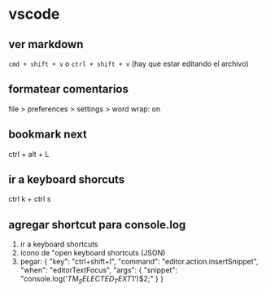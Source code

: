 # vscode

## ver markdown

`cmd + shift + v` o `ctrl + shift + v`
(hay que estar editando el archivo)

## formatear comentarios

file > preferences > settings > word wrap: on

## bookmark next

ctrl + alt + L

## ir a keyboard shorcuts

ctrl k + ctrl s

## agregar shortcut para console.log

1. ir a keyboard shortcuts
2. ícono de "open keyboard shortcuts (JSON)
3. pegar:
   {
   "key": "ctrl+shift+l",
   "command": "editor.action.insertSnippet",
   "when": "editorTextFocus",
   "args": {
   "snippet": "console.log('${TM_SELECTED_TEXT}$1')$2;"
   }
   }
